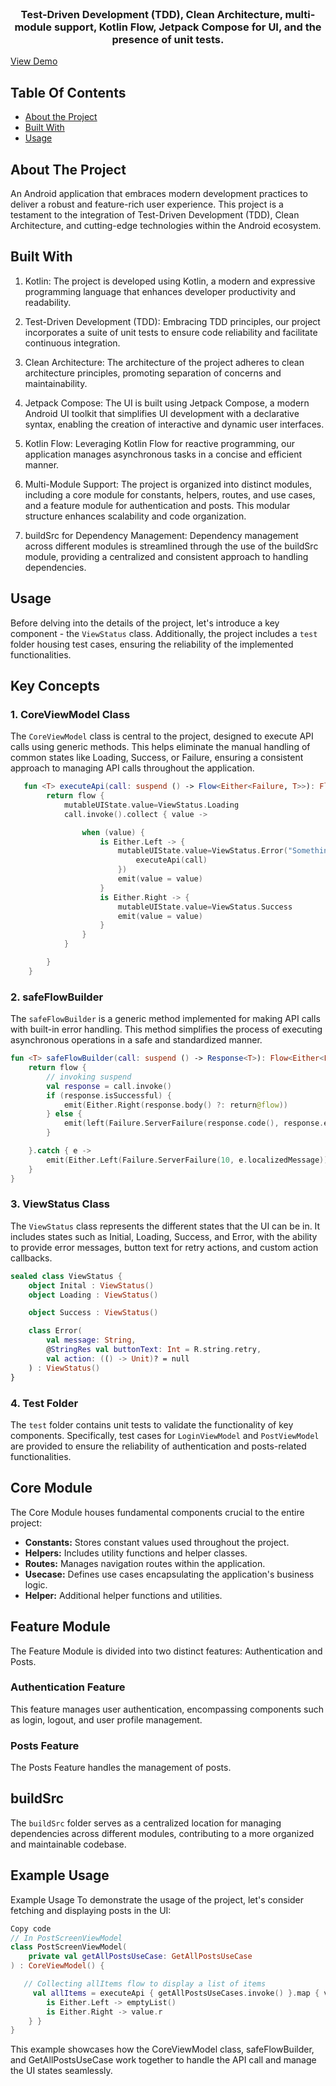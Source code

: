 <br/>
<p align="center">


<h3 align="center">Test-Driven Development (TDD), Clean Architecture, multi-module support, Kotlin Flow, Jetpack Compose for UI, and the presence of unit tests.</h3>

<a href="https://drive.google.com/file/d/1OnLuGYQrKaI2fOjClvHVJCJZg3kWi4ql/view?usp=drive_link">View Demo</a>

## Table Of Contents

* [About the Project](#about-the-project)
* [Built With](#built-with)
* [Usage](#usage)

## About The Project

An Android application that embraces modern development practices to deliver a robust and feature-rich user experience. This project is a testament to the integration of Test-Driven Development (TDD), Clean Architecture, and cutting-edge technologies within the Android ecosystem.


## Built With

1. Kotlin: The project is developed using Kotlin, a modern and expressive programming language that enhances developer productivity and readability.

2. Test-Driven Development (TDD): Embracing TDD principles, our project incorporates a suite of unit tests to ensure code reliability and facilitate continuous integration.

3. Clean Architecture: The architecture of the project adheres to clean architecture principles, promoting separation of concerns and maintainability.

4. Jetpack Compose: The UI is built using Jetpack Compose, a modern Android UI toolkit that simplifies UI development with a declarative syntax, enabling the creation of interactive and dynamic user interfaces.

5. Kotlin Flow: Leveraging Kotlin Flow for reactive programming, our application manages asynchronous tasks in a concise and efficient manner.

6. Multi-Module Support: The project is organized into distinct modules, including a core module for constants, helpers, routes, and use cases, and a feature module for authentication and posts. This modular structure enhances scalability and code organization.

7. buildSrc for Dependency Management: Dependency management across different modules is streamlined through the use of the buildSrc module, providing a centralized and consistent approach to handling dependencies.

## Usage

Before delving into the details of the project, let's introduce a key component - the `ViewStatus` class. Additionally, the project includes a `test` folder housing test cases, ensuring the reliability of the implemented functionalities.

## Key Concepts

### 1. CoreViewModel Class

The `CoreViewModel` class is central to the project, designed to execute API calls using generic methods. This helps eliminate the manual handling of common states like Loading, Success, or Failure, ensuring a consistent approach to managing API calls throughout the application.

```kotlin
   fun <T> executeApi(call: suspend () -> Flow<Either<Failure, T>>): Flow<Either<Failure, T>> {
        return flow {
            mutableUIState.value=ViewStatus.Loading
            call.invoke().collect { value ->

                when (value) {
                    is Either.Left -> {
                        mutableUIState.value=ViewStatus.Error("Something went wrong", action = {
                            executeApi(call)
                        })
                        emit(value = value)
                    }
                    is Either.Right -> {
                        mutableUIState.value=ViewStatus.Success
                        emit(value = value)
                    }
                }
            }

        }
    }
```

### 2. safeFlowBuilder

The `safeFlowBuilder` is a generic method implemented for making API calls with built-in error handling. This method simplifies the process of executing asynchronous operations in a safe and standardized manner.

```kotlin
fun <T> safeFlowBuilder(call: suspend () -> Response<T>): Flow<Either<Failure, T>> {
    return flow {
        // invoking suspend
        val response = call.invoke()
        if (response.isSuccessful) {
            emit(Either.Right(response.body() ?: return@flow))
        } else {
            emit(left(Failure.ServerFailure(response.code(), response.errorBody().toString())))
        }

    }.catch { e ->
        emit(Either.Left(Failure.ServerFailure(10, e.localizedMessage)))
    }
}
```

### 3. ViewStatus Class

The `ViewStatus` class represents the different states that the UI can be in. It includes states such as Initial, Loading, Success, and Error, with the ability to provide error messages, button text for retry actions, and custom action callbacks.


```kotlin
sealed class ViewStatus {
    object Inital : ViewStatus()
    object Loading : ViewStatus()

    object Success : ViewStatus()

    class Error(
        val message: String,
        @StringRes val buttonText: Int = R.string.retry,
        val action: (() -> Unit)? = null
    ) : ViewStatus()
}
```

### 4. Test Folder

The `test` folder contains unit tests to validate the functionality of key components. Specifically, test cases for `LoginViewModel` and `PostViewModel` are provided to ensure the reliability of authentication and posts-related functionalities.

## Core Module

The Core Module houses fundamental components crucial to the entire project:

- **Constants:** Stores constant values used throughout the project.
- **Helpers:** Includes utility functions and helper classes.
- **Routes:** Manages navigation routes within the application.
- **Usecase:** Defines use cases encapsulating the application's business logic.
- **Helper:** Additional helper functions and utilities.

## Feature Module

The Feature Module is divided into two distinct features: Authentication and Posts.

### Authentication Feature

This feature manages user authentication, encompassing components such as login, logout, and user profile management.

### Posts Feature

The Posts Feature handles the management of posts.

## buildSrc

The `buildSrc` folder serves as a centralized location for managing dependencies across different modules, contributing to a more organized and maintainable codebase.

## Example Usage

Example Usage
To demonstrate the usage of the project, let's consider fetching and displaying posts in the UI:

```kotlin
Copy code
// In PostScreenViewModel
class PostScreenViewModel(
    private val getAllPostsUseCase: GetAllPostsUseCase
) : CoreViewModel() {

   // Collecting allItems flow to display a list of items
     val allItems = executeApi { getAllPostsUseCases.invoke() }.map { value ->  when(value){
        is Either.Left -> emptyList()
        is Either.Right -> value.r
    } }
}
```
This example showcases how the CoreViewModel class, safeFlowBuilder, and GetAllPostsUseCase work together to handle the API call and manage the UI states seamlessly.
